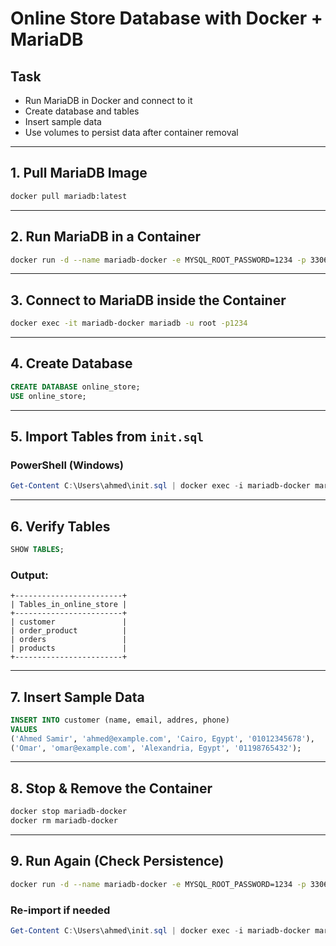 # Online Store Database with Docker + MariaDB

## Task

* Run MariaDB in Docker and connect to it  
* Create database and tables  
* Insert sample data  
* Use volumes to persist data after container removal  

---

## 1. Pull MariaDB Image

```bash
docker pull mariadb:latest
```

---

## 2. Run MariaDB in a Container

```bash
docker run -d --name mariadb-docker -e MYSQL_ROOT_PASSWORD=1234 -p 3306:3306 mariadb:latest
```

---

## 3. Connect to MariaDB inside the Container

```bash
docker exec -it mariadb-docker mariadb -u root -p1234
```

---

## 4. Create Database

```sql
CREATE DATABASE online_store;
USE online_store;
```

---

## 5. Import Tables from `init.sql`

### PowerShell (Windows)

```powershell
Get-Content C:\Users\ahmed\init.sql | docker exec -i mariadb-docker mariadb -u root -p1234 online_store
```

---

## 6. Verify Tables

```sql
SHOW TABLES;
```

### Output:
```
+------------------------+
| Tables_in_online_store |
+------------------------+
| customer               |
| order_product          |
| orders                 |
| products               |
+------------------------+
```

---

## 7. Insert Sample Data

```sql
INSERT INTO customer (name, email, addres, phone)
VALUES
('Ahmed Samir', 'ahmed@example.com', 'Cairo, Egypt', '01012345678'),
('Omar', 'omar@example.com', 'Alexandria, Egypt', '01198765432');
```

---

## 8. Stop & Remove the Container

```bash
docker stop mariadb-docker
docker rm mariadb-docker
```

---

## 9. Run Again (Check Persistence)

```bash
docker run -d --name mariadb-docker -e MYSQL_ROOT_PASSWORD=1234 -p 3306:3306 mariadb:latest
```

### Re-import if needed

```powershell
Get-Content C:\Users\ahmed\init.sql | docker exec -i mariadb-docker mariadb -u root -p1234 online_store
```
